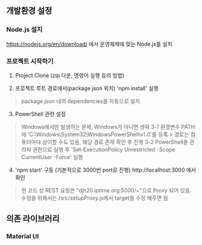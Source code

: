 ## 개발환경 설정

### Node.js 설치

https://nodejs.org/en/download/ 에서 운영체제에 맞는 Node.js를 설치

### 프로젝트 시작하기 
1. Project Clone (zip 다운, 명령어 실행 등의 방법)

2. 프로젝트 루트 경로에서(package.json 위치) 'npm install' 실행
> package.json 내의 dependencies를 자동으로 설치

3. PowerShell 관련 설정 
> Windows에서만 발생하는 문제, Windows가 아니면 생략
  3-1 환경변수 PATH에 'C:\Windows\System32\WindowsPowerShell\v1.0'를 등록 
      > 경로는 컴퓨터마다 상이할 수도 있음, 해당 경로 존재 확인 후 진행
  3-2 PowerShell을 관리자 권한으로 실행 후 'Set-ExecutionPolicy Unrestricted -Scope CurrentUser -Force' 실행
  
4. 'npm start' 구동 (기본적으로 3000번 port로 진행)
  http://localhost:3000 에서 확인 
> 현 코드 상 REST 요청은 "djh20.iptime.org:5000/~"으로 Proxy 되어 있음. 수정을 위해서는 /src/setupProxy.js에서 target을 수정 해주면 됨




## 의존 라이브러리

### Material UI
